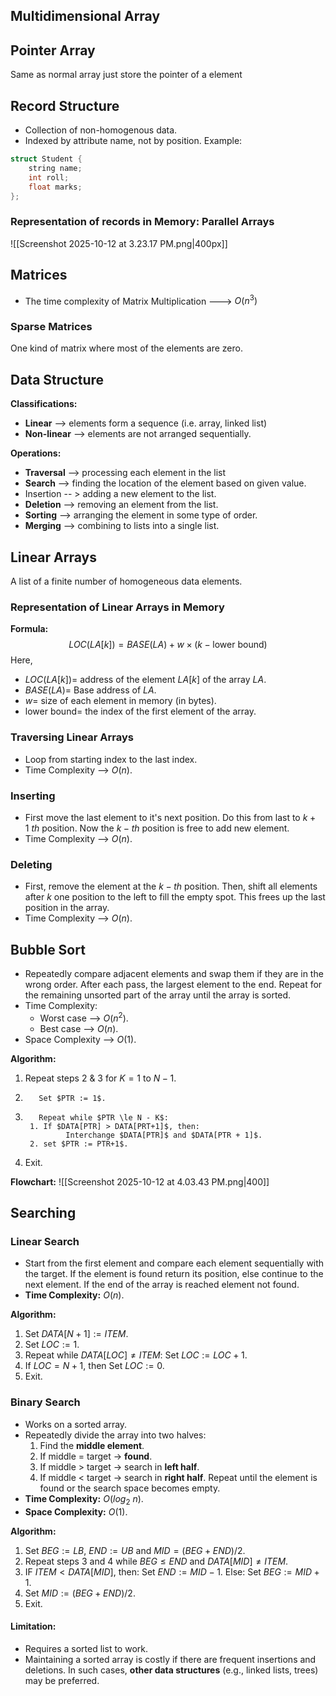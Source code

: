 ## Multidimensional Array


## Pointer Array

Same as normal array just store the pointer of a element


## Record Structure

- Collection of non-homogenous data.
- Indexed by attribute name, not by position.
Example:
```cpp
struct Student {
    string name;
    int roll;
    float marks;
};
```

### Representation of records in Memory: Parallel Arrays

![[Screenshot 2025-10-12 at 3.23.17 PM.png|400px]]

## Matrices

- The time complexity of Matrix Multiplication ---> $O(n^3)$

### Sparse Matrices

One kind of matrix where most of the elements are zero.

## Data Structure

**Classifications:**
- **Linear** --> elements form a sequence (i.e. array, linked list)
- **Non-linear** --> elements are not arranged sequentially.

**Operations:**
- **Traversal** --> processing each element in the list
- **Search** --> finding the location of the element based on given value.
- Insertion -- > adding a new element to the list.
- **Deletion** --> removing an element from the list.
- **Sorting** --> arranging the element in some type of order.
- **Merging** --> combining to lists into a single list.


## Linear Arrays

A list of a finite number of homogeneous data elements.

### Representation of Linear Arrays in Memory

**Formula:**
$$LOC(LA[k]) = BASE(LA) + w \times (k - \text{lower bound})$$
Here,
- $LOC(LA[k]) =$  address of the element $LA[k]$ of the array $LA$.
- $BASE(LA) =$  Base address of $LA$.
- $w =$ size of each element in memory (in bytes).
- $\text{lower bound} =$  the index of the first element of the array.


### Traversing Linear Arrays

- Loop from starting index to the last index.
- Time Complexity --> $O(n)$.
### Inserting 

- First move the last element to it's next position. Do this from last to $k+1\ th$ position. Now the $k-th$ position is free to add new element.
- Time Complexity --> $O(n)$.

### Deleting

- First, remove the element at the $k-th$ position. Then, shift all elements after $k$ one position to the left to fill the empty spot. This frees up the last position in the array.
- Time Complexity --> $O(n)$.

## Bubble Sort

- Repeatedly compare adjacent elements and swap them if they are in the wrong order. After each pass, the largest element to the end. Repeat for the remaining unsorted part of the array until the array is sorted.
- Time Complexity:
	- Worst case --> $O(n^2)$.
	- Best case --> $O(n)$.
- Space Complexity --> $O(1)$.

**Algorithm:**
1. Repeat steps 2 & 3 for $K = 1$ to $N - 1$.
2.        Set $PTR := 1$.
3.        Repeat while $PTR \le N - K$:
		1. If $DATA[PTR] > DATA[PRT+1]$, then: 
				Interchange $DATA[PTR]$ and $DATA[PTR + 1]$.
		2. set $PTR := PTR+1$.
4. Exit.

**Flowchart:**
![[Screenshot 2025-10-12 at 4.03.43 PM.png|400]]


## Searching 

### Linear Search

- Start from the first element and compare each element sequentially with the target. If the element is found return its position, else continue to the next element. If the end of the array is reached element not found.
- **Time Complexity:** $O(n)$.

**Algorithm:**
1. Set $DATA[N + 1]:=ITEM$.
2. Set $LOC:=1$.
3. Repeat while $DATA[LOC] \neq ITEM$:
		Set $LOC:=LOC+1$.
4. If $LOC=N+1$, then Set $LOC:=0$.
5. Exit.

### Binary Search

- Works on a sorted array.
- Repeatedly divide the array into two halves:
    1. Find the **middle element**.
    2. If middle = target → **found**.
    3. If middle > target → search in **left half**.
    4. If middle < target → search in **right half**.
    Repeat until the element is found or the search space becomes empty.
- **Time Complexity:** $O(log⁡_2\ n)$.
- **Space Complexity:** $O(1)$.

**Algorithm:**
1. Set $BEG:=LB$, $END:=UB$ and $MID=(BEG + END) / 2$.
2. Repeat steps $3$ and $4$ while $BEG\le END$ and $DATA[MID]\neq ITEM$.
3. IF $ITEM<DATA[MID]$, then:
		Set $END:=MID - 1$.
	Else:
	    Set $BEG:=MID+1$.
4. Set $MID:=(BEG+END) / 2$.
5. Exit.

#### Limitation:
- Requires a sorted list to work.
- Maintaining a sorted array is costly if there are frequent insertions and deletions. In such cases, **other data structures** (e.g., linked lists, trees) may be preferred.


